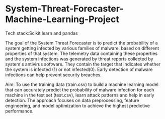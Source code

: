 # System-Threat-Forecaster-Machine-Learning-Project
Tech stack:Scikit learn and pandas

The goal of the System Threat Forecaster is to predict the probability of a system getting infected by various families of malware, based on different properties of that system. The telemetry data containing these properties and the system infections was generated by threat reports collected by system's antivirus software. They contain the target that indicates whether the system is infected (1) or not infected(0). Early detection of malware infections can help prevent security breaches.

Aim:
To use the training data (train.csv) to build a machine learning model that can accurately predict the probability of malware infection for each machine in the test set (test.csv), learn attack patterns and help in early detection. The approach focuses on data preprocessing, feature engineering, and model optimization to achieve the highest predictive performance.

